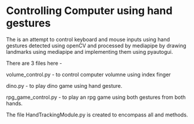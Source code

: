 # Controlling Computer using hand gestures

The is an attempt to control keyboard and mouse inputs using hand gestures detected using openCV and processed by mediapipe by drawing landmarks using mediapipe and implementing them using pyautogui.

There are 3 files here - 

volume_control.py - to control computer volumne using index finger

dino.py - to play dino game using hand gesture.

rpg_game_control.py - to play an rpg game using both gestures from both hands. 


The file HandTrackingModule.py is created to encompass all and methods.
